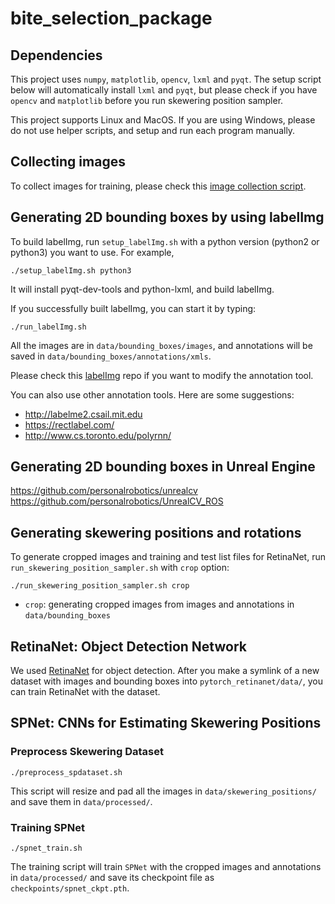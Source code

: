# bite_selection_package

## Dependencies
This project uses `numpy`, `matplotlib`, `opencv`, `lxml` and `pyqt`. The setup script below will automatically install `lxml` and `pyqt`, but please check if you have `opencv` and `matplotlib` before you run skewering position sampler.

This project supports Linux and MacOS. If you are using Windows, please do not use helper scripts, and setup and run each program manually.


## Collecting images
To collect images for training, please check this [image collection script](https://github.com/personalrobotics/image_collector).


## Generating 2D bounding boxes by using labelImg
To build labelImg, run `setup_labelImg.sh` with a python version (python2 or python3) you want to use. For example,
```
./setup_labelImg.sh python3
```
It will install pyqt-dev-tools and python-lxml, and build labelImg.

If you successfully built labelImg, you can start it by typing:
```
./run_labelImg.sh
```

All the images are in `data/bounding_boxes/images`, and annotations will be saved in `data/bounding_boxes/annotations/xmls`.

Please check this [labelImg](https://github.com/personalrobotics/labelImg) repo if you want to modify the annotation tool.

You can also use other annotation tools. Here are some suggestions:
* http://labelme2.csail.mit.edu
* https://rectlabel.com/
* http://www.cs.toronto.edu/polyrnn/


## Generating 2D bounding boxes in Unreal Engine
https://github.com/personalrobotics/unrealcv
https://github.com/personalrobotics/UnrealCV_ROS


## Generating skewering positions and rotations
To generate cropped images and training and test list files for RetinaNet, run `run_skewering_position_sampler.sh` with `crop` option:
```
./run_skewering_position_sampler.sh crop
```
- `crop`: generating cropped images from images and annotations in `data/bounding_boxes`


## RetinaNet: Object Detection Network
We used [RetinaNet](https://github.com/personalrobotics/pytorch_retinanet) for object detection. After you make a symlink of a new dataset with images and bounding boxes into `pytorch_retinanet/data/`, you can train RetinaNet with the dataset.


## SPNet: CNNs for Estimating Skewering Positions

### Preprocess Skewering Dataset
```
./preprocess_spdataset.sh
```
This script will resize and pad all the images in `data/skewering_positions/` and save them in `data/processed/`.

### Training SPNet
```
./spnet_train.sh
```
The training script will train `SPNet` with the cropped images and annotations in `data/processed/` and save its checkpoint file as `checkpoints/spnet_ckpt.pth`.
